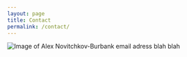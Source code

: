 ```yaml
---
layout: page
title: Contact
permalink: /contact/
---
```


<img src="../assets/brown.png" class="about-page-image" alt="Image of Alex Novitchkov-Burbank" />
email adress <seraphim7@outlook.com>  
blah blah
